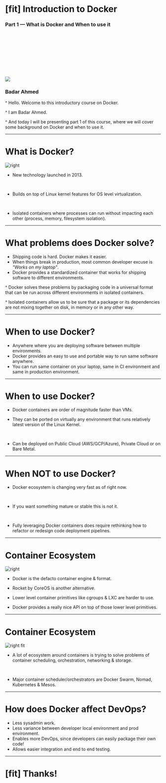 # [fit] Introduction to Docker

### Part 1 — What is Docker and When to use it

### <br/><br/><br/><br/><br/><br/>

![](images/docker.png)



### Badar Ahmed

^ Hello. Welcome to this introductory course on Docker.

^ I am Badar Ahmed.

^ And today I will be presenting part 1 of this course, where we will cover some background on Docker and when to use it.

___

# What is Docker?

![right](images/docker.png)

- New technology launched in 2013.

  ​

- Builds on top of Linux kernel features for OS level virtualization.

  ​

- Isolated containers where processes can run without impacting each other (process, memory, filesystem isolation).

___

# What problems does Docker solve?

- Shipping code is hard. Docker makes it easier.
  ​
- When things break in production, most common developer excuse is *"Works on my laptop"*.
  ​
- Docker provides a standardized container that works for shipping software to different environments.

^ Docker solves these problems by packaging code in a universal format that can be run across different environments in isolated containers.

^ Isolated containers allow us to be sure that a package or its dependencies are not mixing together on disk, in memory or in any other way.

___

# When to use Docker?

- Anywhere where you are deploying software between multiple environments.
  ​
- Docker provides an easy to use and portable way to run same software anywhere.
  ​
- You can run same container on your laptop, same in CI environment and same in production environment.

___

# When to use Docker?

- Docker containers are order of magnitude faster than VMs.
  ​

- They can be ported on virtually any environment that runs relatively latest version of the  Linux Kernel.

  ​

- Can be deployed on Public Cloud (AWS/GCP/Azure), Private Cloud or on Bare Metal.

___

# When **NOT** to use Docker?

- Docker ecosystem is changing very fast as of right now.

  ​

- If you want something mature or stable this is not it.

  ​

- Fully leveraging Docker containers does require rethinking how to refactor or redesign code deployment pipelines.

___

# Container Ecosystem

![right](images/linux-containers.png)

- Docker is the defacto container engine & format.
- Rocket by CoreOS is another alternative.


- Lower level container primitives like cgroups & LXC are harder to use.
- Docker provides a really nice API on top of those lower level primitives.

___

# Container Ecosystem

![right fit](images/docker-ecosystem.jpg)

- A lot of ecosystem around containers is trying to solve problems of container scheduling,  orchestration, networking & storage.

  ​

- Major container scheduler/orchestrators are Docker Swarm, Nomad, Kubernetes & Mesos.

___

# How does Docker affect DevOps?

- Less sysadmin work.
- Less variance between developer local environment and prod environment.
- Enables more DevOps, since developers can easily package their own code!
- Allows easier integration and end to end testing.

___

# [fit] Thanks!